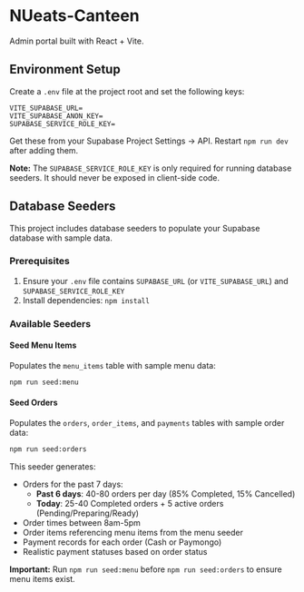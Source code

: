 # NUeats-Canteen

Admin portal built with React + Vite.

## Environment Setup

Create a `.env` file at the project root and set the following keys:

```
VITE_SUPABASE_URL=
VITE_SUPABASE_ANON_KEY=
SUPABASE_SERVICE_ROLE_KEY=
```

Get these from your Supabase Project Settings → API. Restart `npm run dev` after adding them.

**Note:** The `SUPABASE_SERVICE_ROLE_KEY` is only required for running database seeders. It should never be exposed in client-side code.

## Database Seeders

This project includes database seeders to populate your Supabase database with sample data.

### Prerequisites

1. Ensure your `.env` file contains `SUPABASE_URL` (or `VITE_SUPABASE_URL`) and `SUPABASE_SERVICE_ROLE_KEY`
2. Install dependencies: `npm install`

### Available Seeders

#### Seed Menu Items
Populates the `menu_items` table with sample menu data:

```bash
npm run seed:menu
```

#### Seed Orders
Populates the `orders`, `order_items`, and `payments` tables with sample order data:

```bash
npm run seed:orders
```

This seeder generates:
- Orders for the past 7 days:
  - **Past 6 days**: 40-80 orders per day (85% Completed, 15% Cancelled)
  - **Today**: 25-40 Completed orders + 5 active orders (Pending/Preparing/Ready)
- Order times between 8am-5pm
- Order items referencing menu items from the menu seeder
- Payment records for each order (Cash or Paymongo)
- Realistic payment statuses based on order status

**Important:** Run `npm run seed:menu` before `npm run seed:orders` to ensure menu items exist.